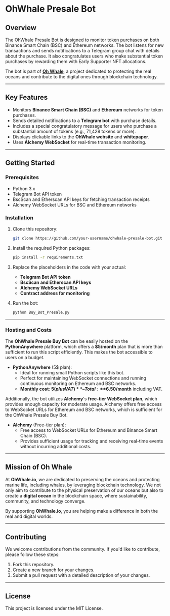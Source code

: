 
# OhWhale Presale Bot

## Overview
The OhWhale Presale Bot is designed to monitor token purchases on both Binance Smart Chain (BSC) and Ethereum networks. The bot listens for new transactions and sends notifications to a Telegram group chat with details about the purchase. It also congratulates users who make substantial token purchases by rewarding them with Early Supporter NFT allocations.

The bot is part of **[Oh Whale](https://ohwhale.io)**, a project dedicated to protecting the real oceans and contribute to the digital ones through blockchain technology.

---

## Key Features
- Monitors **Binance Smart Chain (BSC)** and **Ethereum** networks for token purchases.
- Sends detailed notifications to a **Telegram bot** with purchase details.
- Includes a special congratulatory message for users who purchase a substantial amount of tokens (e.g., 71,428 tokens or more).
- Displays clickable links to the **OhWhale website** and **whitepaper**.
- Uses **Alchemy WebSocket** for real-time transaction monitoring.

---

## Getting Started

### Prerequisites
- Python 3.x
- Telegram Bot API token
- BscScan and Etherscan API keys for fetching transaction receipts
- Alchemy WebSocket URLs for BSC and Ethereum networks

### Installation
1. Clone this repository:
   ```bash
   git clone https://github.com/your-username/ohwhale-presale-bot.git
   ```

2. Install the required Python packages:
   ```bash
   pip install -r requirements.txt
   ```

3. Replace the placeholders in the code with your actual:
   - **Telegram Bot API token**
   - **BscScan and Etherscan API keys**
   - **Alchemy WebSocket URLs**
   - **Contract address for monitoring**

4. Run the bot:
   ```bash
   python Buy_Bot_Presale.py
   ```

---
### Hosting and Costs

The **OhWhale Presale Buy Bot** can be easily hosted on the **PythonAnywhere** platform, which offers a **$5/month** plan that is more than sufficient to run this script efficiently. This makes the bot accessible to users on a budget.

- **PythonAnywhere** (5$ plan):
  - Ideal for running small Python scripts like this bot.
  - Perfect for maintaining WebSocket connections and running continuous monitoring on Ethereum and BSC networks.
  - **Monthly cost**: **$5 (plus VAT)** – Total: **$6.50/month** including VAT.

Additionally, the bot utilizes **Alchemy**'s **free-tier WebSocket plan**, which provides enough capacity for moderate usage. Alchemy offers free access to WebSocket URLs for Ethereum and BSC networks, which is sufficient for the OhWhale Presale Buy Bot.

- **Alchemy** (Free-tier plan):
  - Free access to WebSocket URLs for Ethereum and Binance Smart Chain (BSC).
  - Provides sufficient usage for tracking and receiving real-time events without incurring additional costs.

---
## Mission of Oh Whale

At **OhWhale.io**, we are dedicated to preserving the oceans and protecting marine life, including whales, by leveraging blockchain technology. We not only aim to contribute to the physical preservation of our oceans but also to create a **digital ocean** in the blockchain space, where sustainability, community, and technology converge.

By supporting **OhWhale.io**, you are helping make a difference in both the real and digital worlds.

---

## Contributing

We welcome contributions from the community. If you'd like to contribute, please follow these steps:
1. Fork this repository.
2. Create a new branch for your changes.
3. Submit a pull request with a detailed description of your changes.

---

## License
This project is licensed under the MIT License.
